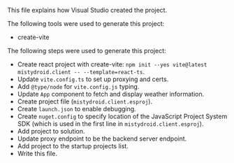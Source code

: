 This file explains how Visual Studio created the project.

The following tools were used to generate this project:
- create-vite

The following steps were used to generate this project:
- Create react project with create-vite: `npm init --yes vite@latest mistydroid.client -- --template=react-ts`.
- Update `vite.config.ts` to set up proxying and certs.
- Add `@type/node` for `vite.config.js` typing.
- Update `App` component to fetch and display weather information.
- Create project file (`mistydroid.client.esproj`).
- Create `launch.json` to enable debugging.
- Create `nuget.config` to specify location of the JavaScript Project System SDK (which is used in the first line in `mistydroid.client.esproj`).
- Add project to solution.
- Update proxy endpoint to be the backend server endpoint.
- Add project to the startup projects list.
- Write this file.
